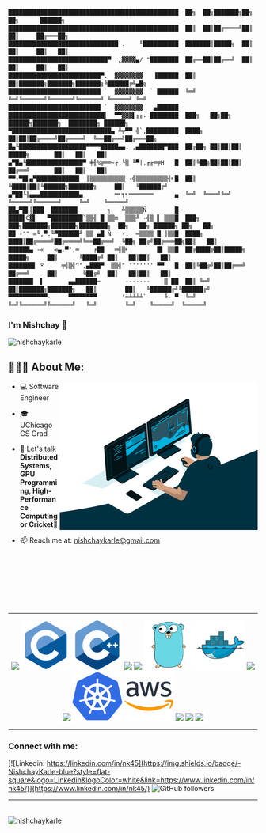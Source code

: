 ```
████████████████████████████████████████████████  ██╗  ██╗███████╗██╗     ██╗      ██████╗
████████████████████████████████████████████████  ██║  ██║██╔════╝██║     ██║     ██╔═══██╗
███████████████████████████████`.    ╙██████████  ███████║█████╗  ██║     ██║     ██║   ██║
████████████████████████████▀  ¿▓▓▓▓▄/ "████████  ██╔══██║██╔══╝  ██║     ██║     ██║   ██║
██████████████████████████▀.  ▓▓▓▓▓▓▓▓   ▐██████  ██║  ██║███████╗███████╗███████╗╚██████╔╝▄█╗
██████████████████████████ `  ▓▓▓▓▓▓▓▓  ` ██████  ╚═╝  ╚═╝╚══════╝╚══════╝╚══════╝ ╚═════╝ ╚═╝
██████████████████████████ `  ▓▓▓▓▓▓▓▓   ▄██████
███████████████████████████▌  ▀▀▓▓▓▌╓╖. ████████  ███╗   ██╗██╗ ██████╗███████╗  ████████╗ ██████╗
▀████████████████████████████▄ ╩╦▀▀ ╣`,█████████  ████╗  ██║██║██╔════╝██╔════╝  ╚══██╔══╝██╔═══██╗
█▄╙███████████████████▀▀▀▀█████▄▄. ,▄███████▀███  ██╔██╗ ██║██║██║     █████╗       ██║   ██║   ██║
▄▀█▄╙████████████████▀ ╪╢%╦══~╓,└▒ ╙▀|,╓╓═╤H   █  ██║╚██╗██║██║██║     ██╔══╝       ██║   ██║   ██║
▀▀-▀█▌▄▀████████████  ║▒▒▒▒▒▒▒▒▒▒ -╣▒▒▒▒▒▒▒▒▒╢╕█  ██║ ╚████║██║╚██████╗███████╗     ██║   ╚██████╔╝
▄▀██└║▄▄▄███████████▄         ═╕╕╕═══════      ▄  ╚═╝  ╚═══╝╚═╝ ╚═════╝╚══════╝     ╚═╝    ╚═════╝
██▄▀█▌║███  ███████▌        ╕   ╩▒▒▒▒▒Ñ        █
████▌Ö▓▌   ▀█████████`▒▒╣ █ ▒▒m  ▒▒▒╩ -╣▒ ▌ ▒▒▒█  ███╗   ███╗███████╗███████╗████████╗  ██╗   ██╗ ██████╗ ██╗   ██╗
██ -"" ∞╙,▀.╙▀██████╜ ▒▒ ▄█ Ñ   -.  ═▒▒▒▒ █ ║▒▒█  ████╗ ████║██╔════╝██╔════╝╚══██╔══╝  ╚██╗ ██╔╝██╔═══██╗██║   ██║
██████▄ -«   ∞▄.▀",═    ╒██   ═╣▒╛        █▌ ▒▒█  ██╔████╔██║█████╗  █████╗     ██║      ╚████╔╝ ██║   ██║██║   ██║
███████▌ º     ╤╣▒╣^",▄███▀  ▒▒╣" ''''''' ▀▀   █  ██║╚██╔╝██║██╔══╝  ██╔══╝     ██║       ╚██╔╝  ██║   ██║██║   ██║
███████  ▌       ▄▄██████─       -------    ▒ ██  ██║ ╚═╝ ██║███████╗███████╗   ██║        ██║   ╚██████╔╝╚██████╔╝
▀▀▀▀▀▀▀▀▀▀▀-     ▀▀▀▀▀▀▀▀       '╧╧╧╧╧`     ╚- ▀  ╚═╝     ╚═╝╚══════╝╚══════╝   ╚═╝        ╚═╝    ╚═════╝  ╚═════╝
```
### I'm Nishchay 👋

<p align="left"> <img src="https://komarev.com/ghpvc/?username=nishchaykarle&label=Profile%20views&color=0e75b6&style=flat" alt="nishchaykarle" /> </p>


<div>
<h2 align="left">👨🏻‍💻 About Me:</h2>
<img align="right" alt="Coding" width="400" src="./Code.gif">

- 💻 Software Engineer
- 🎓 UChicago CS Grad
- 💬 Let's talk **Distributed Systems, GPU Programming, High-Performance Computing or Cricket🏏**
  
- 📫 Reach me at: nishchaykarle@gmail.com
</br> </br> </br> </br> </br> </br> </br> </br>
</div>

---

<div align="center">

<!-- python -->
<img src="https://user-images.githubusercontent.com/74038190/212257472-08e52665-c503-4bd9-aa20-f5a4dae769b5.gif" width="100">
<!-- C -->
<img src="https://raw.githubusercontent.com/devicons/devicon/master/icons/c/c-original.svg" width="100">
<!-- C++ -->
<img src="https://raw.githubusercontent.com/devicons/devicon/master/icons/cplusplus/cplusplus-original.svg" width="100">
<!-- JS -->
<img src="https://user-images.githubusercontent.com/74038190/212257454-16e3712e-945a-4ca2-b238-408ad0bf87e6.gif" width="100">
<!-- Github -->
<img src="https://user-images.githubusercontent.com/74038190/212257468-1e9a91f1-b626-4baa-b15d-5c385dfa7ed2.gif" width="100">
<!-- Go -->
<img src="https://raw.githubusercontent.com/devicons/devicon/master/icons/go/go-original.svg" width="100">

<!-- Docker -->
<img src="https://raw.githubusercontent.com/devicons/devicon/master/icons/docker/docker-original.svg" width="100">
<img src="https://user-images.githubusercontent.com/74038190/212257465-7ce8d493-cac5-494e-982a-5a9deb852c4b.gif" width="100">
<img src="https://user-images.githubusercontent.com/74038190/212257467-871d32b7-e401-42e8-a166-fcfd7baa4c6b.gif" width="100">
<!-- Kubernetes -->
<img src="https://raw.githubusercontent.com/devicons/devicon/master/icons/kubernetes/kubernetes-plain.svg" width="100">
<!-- AWS -->
<img src="https://raw.githubusercontent.com/devicons/devicon/master/icons/amazonwebservices/amazonwebservices-original-wordmark.svg" width="100">
<img src="https://github.com/Anmol-Baranwal/Cool-GIFs-For-GitHub/assets/74038190/29fd6286-4e7b-4d6c-818f-c4765d5e39a9" width="100">
<img src="https://github.com/Anmol-Baranwal/Cool-GIFs-For-GitHub/assets/74038190/67f477ed-6624-42da-99f0-1a7b1a16eecb" width="100">
<img src="https://github.com/Anmol-Baranwal/Cool-GIFs-For-GitHub/assets/74038190/3fb2cdf6-8920-462e-87a4-95af376418aa" width="100">
</div>

---

<h3 align="left">Connect with me:</h3>

[![Linkedin: https://linkedin.com/in/nk45](https://img.shields.io/badge/-NishchayKarle-blue?style=flat-square&logo=Linkedin&logoColor=white&link=https://www.linkedin.com/in/nk45/)](https://www.linkedin.com/in/nk45/)
![GitHub followers](https://img.shields.io/github/followers/nishchaykarle?label=Follow&style=social)

---
<br>
<img align="center" src="https://github-readme-streak-stats.herokuapp.com/?user=nishchaykarle&" alt="nishchaykarle" width=1000/>
